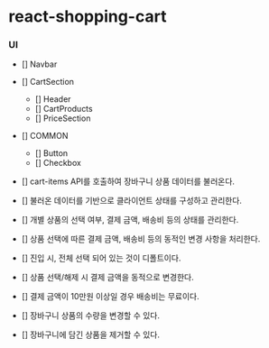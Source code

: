 # react-shopping-cart

### UI

- [] Navbar
- [] CartSection
  - [] Header
  - [] CartProducts
  - [] PriceSection
- [] COMMON

  - [] Button
  - [] Checkbox

- [] cart-items API를 호출하여 장바구니 상품 데이터를 불러온다.
- [] 불러온 데이터를 기반으로 클라이언트 상태를 구성하고 관리한다.
- [] 개별 상품의 선택 여부, 결제 금액, 배송비 등의 상태를 관리한다.
- [] 상품 선택에 따른 결제 금액, 배송비 등의 동적인 변경 사항을 처리한다.
- [] 진입 시, 전체 선택 되어 있는 것이 디폴트이다.
- [] 상품 선택/해제 시 결제 금액을 동적으로 변경한다.
- [] 결제 금액이 10만원 이상일 경우 배송비는 무료이다.
- [] 장바구니 상품의 수량을 변경할 수 있다.
- [] 장바구니에 담긴 상품을 제거할 수 있다.
